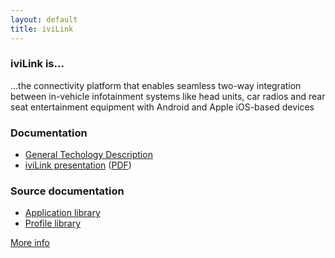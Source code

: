 ```yaml
---
layout: default
title: iviLink
---
```


### iviLink is...

…the connectivity platform that enables seamless two-way integration between in-vehicle infotainment systems like head units, car radios and rear seat entertainment equipment with Android and Apple iOS-based devices

### Documentation

- [General Techology Description](doc/general/iviLINK.General.Description.pdf)
- [iviLink presentation](presentation.html) ([PDF](iviLINK.pdf))

### Source documentation

- [Application library](doc/technical/appLib/html/)
- [Profile library](doc/technical/profileLib/html/)

[More info](http://www.ivilink.net/)

